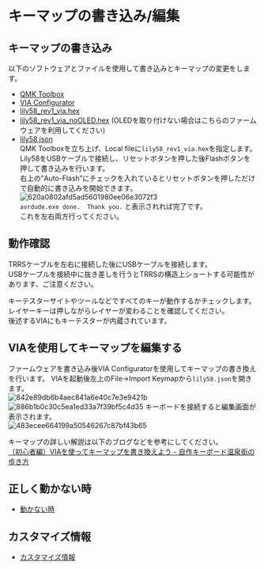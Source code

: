 # キーマップの書き込み/編集

## キーマップの書き込み
以下のソフトウェアとファイルを使用して書き込みとキーマップの変更をします。
* [QMK Toolbox](https://github.com/qmk/qmk_toolbox/releases)  
* [VIA Configurator](https://github.com/the-via/releases/releases/)
* [lily58_rev1_via.hex](https://drive.google.com/file/d/1pNQqg-wFip-hwCnLi7aFFjNfxRyyM5Q5/view?usp=sharing)  
* [lily58_rev1_via_noOLED.hex](https://drive.google.com/file/d/19CiNewbTT1lCRrP8-DUQJo7VaEKvU591/view?usp=sharing) (OLEDを取り付けない場合はこちらのファームウェアを利用してください)  
* [lily58.json](https://drive.google.com/file/d/18NIJaN46PxQtNAZK0oOR51DQiYI7NUuk/view?usp=sharing)  
QMK Toolboxを立ち上げ、Local fileに`lily58_rev1_via.hex`を指定します。    
Lily58をUSBケーブルで接続し、リセットボタンを押した後Flashボタンを押して書き込みを行います。  
右上の”Auto-Flash”にチェックを入れているとリセットボタンを押しただけで自動的に書き込みを開始できます。  
![620a0802afd5ad5601980ee06e3072f3](https://user-images.githubusercontent.com/6285554/90002333-7f473180-dccd-11ea-9869-1cee90a5098c.png)  
`avrdude.exe done.  Thank you.`
と表示されれば完了です。  
これを左右両方行ってください。

## 動作確認
TRRSケーブルを左右に接続した後にUSBケーブルを接続します。  
USBケーブルを接続中に抜き差しを行うとTRRSの構造上ショートする可能性があります、ご注意ください。  
  
キーテスターサイトやツールなどですべてのキーが動作するかチェックします。  
レイヤーキーは押しながらレイヤーが変わることを確認してください。  
後述するVIAにもキーテスターが内蔵されています。  

## VIAを使用してキーマップを編集する
ファームウェアを書き込み後VIA Configuratorを使用してキーマップの書き換えを行います。
VIAを起動後左上のFile→Import Keymapから`lily58.json`を開きます。  
![842e89db6b4aec841a6e40c7e3e9421b](https://user-images.githubusercontent.com/6285554/90000750-82d9b900-dccb-11ea-87aa-90af0be377d7.png)  
![886b1b0c30c5ea1ed33a7f39bf5c4d35](https://user-images.githubusercontent.com/6285554/89755603-f1c3e000-db1a-11ea-9976-1a29f10774d4.png)
キーボードを接続すると編集画面が表示されます。  
![483ecee664199a50546267c87bf43b65](https://user-images.githubusercontent.com/6285554/89755605-f2f50d00-db1a-11ea-9c02-7f7ee96179a9.png)  


キーマップの詳しい解説は以下のブログなどを参考にしてください。  
[（初心者編）VIAを使ってキーマップを書き換えよう - 自作キーボード温泉街の歩き方](https://salicylic-acid3.hatenablog.com/entry/via-manual)

## 正しく動かない時
 - [動かない時](help.md)

## カスタマイズ情報
 - [カスタマイズ情報](customize.md)
